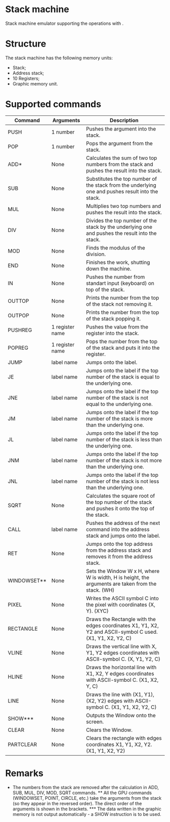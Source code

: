 # Stack machine
Stack machine emulator supporting the operations with .
# Structure
The stack machine has the following memory units:
 - Stack;
 - Address stack;
 - 10 Registers;
 - Graphic memory unit.
 # Supported commands
 |Command|Arguments|Description|
 --------|---------|-----------|
 |PUSH|1 number|Pushes the argument into the stack.|
 |POP|1 number|Pops the argument from the stack.|
 |ADD*|None|Calculates the sum of two top numbers from the stack and pushes the result into the stack.|
 |SUB|None|Substitutes the top number of the stack from the underlying one and pushes result into the stack.|
 |MUL|None|Multiplies two top numbers and pushes the result into the stack.|
 |DIV|None|Divides the top number of the stack by the underlying one and pushes the result into the stack.|
 |MOD|None|Finds the modulus of the division.|
 |END|None|Finishes the work, shutting down the machine.|
 |IN|None|Pushes the number from standart input (keyboard) on top of the stack.|
 |OUTTOP|None|Prints the number from the top of the stack not removing it.|
 |OUTPOP|None|Prints the number from the top of the stack popping it.|
 |PUSHREG|1 register name|Pushes the value from the register into the stack.|
 |POPREG|1 register name|Pops the number from the top of the stack and puts it into the register.|
 |JUMP|label name|Jumps onto the label.|
 |JE|label name|Jumps onto the label if the top number of the stack is equal to the underlying one.|
 |JNE|label name|Jumps onto the label if the top number of the stack is not equal to the underlying one.|
 |JM|label name|Jumps onto the label if the top number of the stack is more than the underlying one.|
 |JL|label name|Jumps onto the label if the top number of the stack is less than the underlying one.|
 |JNM|label name|Jumps onto the label if the top number of the stack is not more than the underlying one.|
 |JNL|label name|Jumps onto the label if the top number of the stack is not less than the underlying one.|
 |SQRT|None|Calculates the square root of the top number of the stack and pushes it onto the top of the stack.|
 |CALL|label name|Pushes the address of the next command into the address stack and jumps onto the label.|
 |RET|None|Jumps onto the top address from the address stack and removes it from the address stack.|
 |WINDOWSET**|None|Sets the Window W x H, where W is width, H is height, the arguments are taken from the stack. (WH)|
 |PIXEL|None|Writes the ASCII symbol C into the pixel with coordinates (X, Y). (XYC)|
 |RECTANGLE|None|Draws the Rectangle with the edges coordinates X1, Y1, X2, Y2 and ASCII-symbol C used. (X1, Y1, X2, Y2, C)|
 |VLINE|None|Draws the vertical line with X, Y1, Y2 edges coordinates with ASCII-symbol C. (X, Y1, Y2, C)|
 |HLINE|None|Draws the horizontal line with X1, X2, Y edges coordinates with ASCII-symbol C. (X1, X2, Y, C)|
 |LINE|None|Draws the line with (X1, Y1), (X2, Y2) edges with ASCII-symbol C. (X1, Y1, X2, Y2, C)|
 |SHOW***|None|Outputs the Window onto the screen.|
 |CLEAR|None|Clears the Window.|
 |PARTCLEAR|None|Clears the rectangle with edges coordinates X1, Y1, X2, Y2. (X1, Y1, X2, Y2)|
 # Remarks
 * The numbers from the stack are removed after the calculation in ADD, SUB, MUL, DIV, MOD, SQRT commands.
 ** All the GPU commands (WINDOWSET, POINT, CIRCLE, etc.) take the arguments from the stack (so they appear in the reversed order). The direct order of the arguments is shown in the brackets.
 *** The data written in the graphic memory is not output automatically - a SHOW instruction is to be used.
